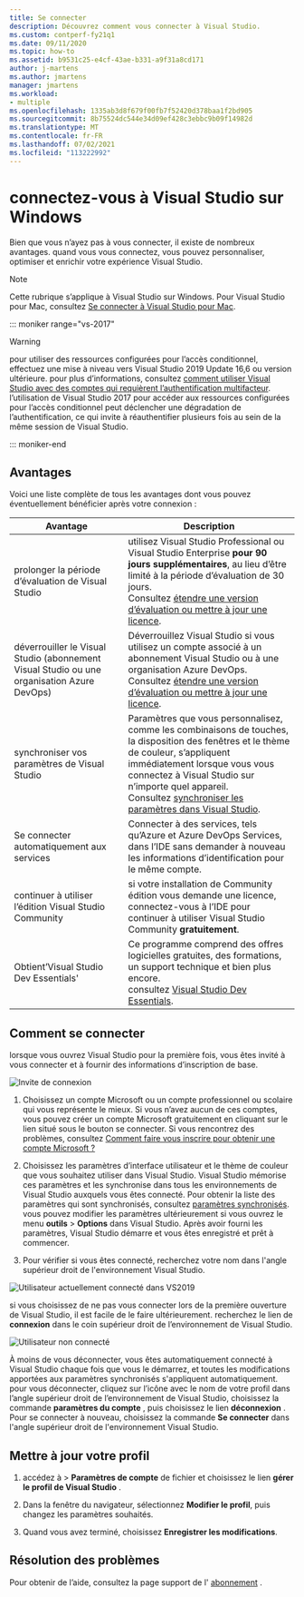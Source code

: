 ```yaml
---
title: Se connecter
description: Découvrez comment vous connecter à Visual Studio.
ms.custom: contperf-fy21q1
ms.date: 09/11/2020
ms.topic: how-to
ms.assetid: b9531c25-e4cf-43ae-b331-a9f31a8cd171
author: j-martens
ms.author: jmartens
manager: jmartens
ms.workload:
- multiple
ms.openlocfilehash: 1335ab3d8f679f00fb7f52420d378baa1f2bd905
ms.sourcegitcommit: 8b75524dc544e34d09ef428c3ebbc9b09f14982d
ms.translationtype: MT
ms.contentlocale: fr-FR
ms.lasthandoff: 07/02/2021
ms.locfileid: "113222992"
---
```

# <a name="sign-in-to-visual-studio-on-windows"></a>connectez-vous à Visual Studio sur Windows

Bien que vous n’ayez pas à vous connecter, il existe de nombreux avantages. quand vous vous connectez, vous pouvez personnaliser, optimiser et enrichir votre expérience Visual Studio. 

> [!NOTE]
> Cette rubrique s’applique à Visual Studio sur Windows. Pour Visual Studio pour Mac, consultez [Se connecter à Visual Studio pour Mac](/visualstudio/mac/signing-in).

::: moniker range="vs-2017"

> [!WARNING]
> pour utiliser des ressources configurées pour l’accès conditionnel, effectuez une mise à niveau vers Visual Studio 2019 Update 16,6 ou version ultérieure. pour plus d’informations, consultez [comment utiliser Visual Studio avec des comptes qui requièrent l’authentification multifacteur](work-with-multi-factor-authentication.md).
> l’utilisation de Visual Studio 2017 pour accéder aux ressources configurées pour l’accès conditionnel peut déclencher une dégradation de l’authentification, ce qui invite à réauthentifier plusieurs fois au sein de la même session de Visual Studio. 
> 
::: moniker-end

## <a name="benefits"></a>Avantages

Voici une liste complète de tous les avantages dont vous pouvez éventuellement bénéficier après votre connexion :

|Avantage|Description|
|---|---|
|prolonger la période d’évaluation de Visual Studio|utilisez Visual Studio Professional ou Visual Studio Enterprise **pour 90 jours supplémentaires**, au lieu d’être limité à la période d’évaluation de 30 jours. <br/>Consultez [étendre une version d’évaluation ou mettre à jour une licence](../ide/how-to-unlock-visual-studio.md).|
|déverrouiller le Visual Studio (abonnement Visual Studio ou une organisation Azure DevOps)|Déverrouillez Visual Studio si vous utilisez un compte associé à un abonnement Visual Studio ou à une organisation Azure DevOps.<br/>Consultez [étendre une version d’évaluation ou mettre à jour une licence](../ide/how-to-unlock-visual-studio.md).|
|synchroniser vos paramètres de Visual Studio|Paramètres que vous personnalisez, comme les combinaisons de touches, la disposition des fenêtres et le thème de couleur, s’appliquent immédiatement lorsque vous vous connectez à Visual Studio sur n’importe quel appareil. <br/>Consultez [synchroniser les paramètres dans Visual Studio](../ide/synchronized-settings-in-visual-studio.md).|
|Se connecter automatiquement aux services|Connecter à des services, tels qu’Azure et Azure DevOps Services, dans l’IDE sans demander à nouveau les informations d’identification pour le même compte.|
|continuer à utiliser l’édition Visual Studio Community|si votre installation de Community édition vous demande une licence, connectez-vous à l’IDE pour continuer à utiliser Visual Studio Community **gratuitement**. |
|Obtient’Visual Studio Dev Essentials'|Ce programme comprend des offres logicielles gratuites, des formations, un support technique et bien plus encore. <br/>consultez [Visual Studio Dev Essentials](https://visualstudio.microsoft.com/dev-essentials/).|


## <a name="how-to-sign-in"></a>Comment se connecter 

lorsque vous ouvrez Visual Studio pour la première fois, vous êtes invité à vous connecter et à fournir des informations d’inscription de base.

![Invite de connexion](../ide/media/vs2019_signinpopup.png)

1. Choisissez un compte Microsoft ou un compte professionnel ou scolaire qui vous représente le mieux. Si vous n’avez aucun de ces comptes, vous pouvez créer un compte Microsoft gratuitement en cliquant sur le lien situé sous le bouton se connecter. Si vous rencontrez des problèmes, consultez [Comment faire vous inscrire pour obtenir une compte Microsoft ?](https://support.microsoft.com/help/4026324/microsoft-account-how-to-create)

2. Choisissez les paramètres d’interface utilisateur et le thème de couleur que vous souhaitez utiliser dans Visual Studio. Visual Studio mémorise ces paramètres et les synchronise dans tous les environnements de Visual Studio auxquels vous êtes connecté. Pour obtenir la liste des paramètres qui sont synchronisés, consultez [paramètres synchronisés](../ide/synchronized-settings-in-visual-studio.md). vous pouvez modifier les paramètres ultérieurement si vous ouvrez le menu **outils**  >  **Options** dans Visual Studio.
   Après avoir fourni les paramètres, Visual Studio démarre et vous êtes enregistré et prêt à commencer. 
   
1. Pour vérifier si vous êtes connecté, recherchez votre nom dans l'angle supérieur droit de l'environnement Visual Studio.

![Utilisateur actuellement connecté dans VS2019](../ide/media/vs2019_username.png)

si vous choisissez de ne pas vous connecter lors de la première ouverture de Visual Studio, il est facile de le faire ultérieurement. recherchez le lien de **connexion** dans le coin supérieur droit de l’environnement de Visual Studio.

![Utilisateur non connecté](../ide/media/vs2019_usernotsignedin.png)

À moins de vous déconnecter, vous êtes automatiquement connecté à Visual Studio chaque fois que vous le démarrez, et toutes les modifications apportées aux paramètres synchronisés s'appliquent automatiquement. pour vous déconnecter, cliquez sur l’icône avec le nom de votre profil dans l’angle supérieur droit de l’environnement de Visual Studio, choisissez la commande **paramètres du compte** , puis choisissez le lien **déconnexion** . Pour se connecter à nouveau, choisissez la commande **Se connecter** dans l'angle supérieur droit de l'environnement Visual Studio.

## <a name="update-your-profile"></a>Mettre à jour votre profil

1. accédez à   >  **Paramètres de compte** de fichier et choisissez le lien **gérer le profil de Visual Studio** .

1. Dans la fenêtre du navigateur, sélectionnez **Modifier le profil**, puis changez les paramètres souhaités.

1. Quand vous avez terminé, choisissez **Enregistrer les modifications**.

## <a name="troubleshooting"></a>Résolution des problèmes

Pour obtenir de l’aide, consultez la page support de l' [abonnement](https://visualstudio.microsoft.com/subscriptions/support/) .
